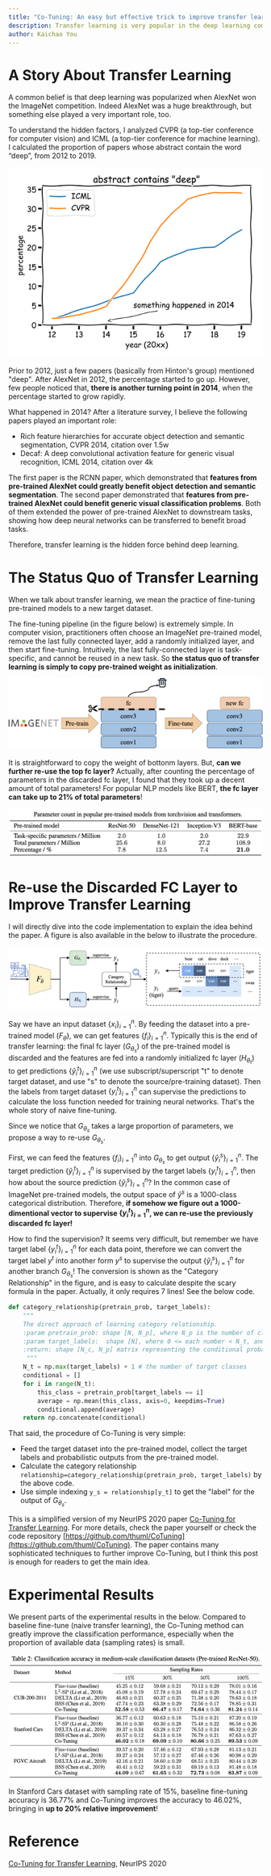 ```yaml
---
title: "Co-Tuning: An easy but effective trick to improve transfer learning"
description: Transfer learning is very popular in the deep learning community but the practice stays rather naive (copy weight as initialization). Co-Tuning is a recently proposed technique to improve transfer learning, which is easy to implement and effective to a wide variety of tasks.
author: Kaichao You
---
```


# A Story About Transfer Learning

A common belief is that deep learning was popularized when AlexNet won the ImageNet competition. Indeed AlexNet was a huge breakthrough, but something else played a very important role, too.

To understand the hidden factors, I analyzed CVPR (a top-tier conference for computer vision) and ICML (a top-tier conference for machine learning). I calculated the proportion of papers whose abstract contain the word “deep”, from 2012 to 2019.

![deep_percent](images/deep_percent.png)

Prior to 2012, just a few papers (basically from Hinton's group) mentioned "deep". After AlexNet in 2012, the percentage started to go up. However, few people noticed that, **there is another turning point in 2014**, when the percentage started to grow rapidly.

What happened in 2014? After a literature survey, I believe the following papers played an important role:

- Rich feature hierarchies for accurate object detection and semantic segmentation, CVPR 2014, citation over 1.5w
- Decaf: A deep convolutional activation feature for generic visual recognition, ICML 2014, citation over 4k

The first paper is the RCNN paper, which demonstrated that **features from pre-trained AlexNet could greatly benefit object detection and semantic segmentation**. The second paper demonstrated that **features from pre-trained AlexNet could benefit generic visual classification problems**. Both of them extended the power of pre-trained AlexNet to downstream tasks, showing how deep neural networks can be transferred to benefit broad tasks.

Therefore, transfer learning is the hidden force behind deep learning.

# The Status Quo of Transfer Learning

When we talk about transfer learning, we mean the practice of fine-tuning pre-trained models to a new target dataset. 

The fine-tuning pipeline (in the figure below) is extremely simple. In computer vision, practitioners often choose an ImageNet pre-trained model, remove the last fully connected layer, add a randomly initialized layer, and then start fine-tuning. Intuitively, the last fully-connected layer is task-specific, and cannot be reused in a new task. So **the status quo of transfer learning is simply to copy pre-trained weight as initialization**.

![image-20210302094122303](images/image-20210302094122303.png)

It is straightforward to copy the weight of bottonm layers. But, **can we further re-use the top fc layer?** Actually, after counting the percentage of parameters in the discarded fc layer, I found that they took up a decent amount of total parameters! For popular NLP models like BERT, **the fc layer can take up to 21% of total parameters**!

![image-20210302094509559](images/image-20210302094509559.png)

# Re-use the Discarded FC Layer to Improve Transfer Learning

I will directly dive into the code implementation to explain the idea behind the paper. A figure is also available in the below to illustrate the procedure.

![image-20210302100806490](images/image-20210302100806490.png)

Say we have an input dataset ${\{x_i\}}_{i=1}^n$. By feeding the dataset into a pre-trained model ($F_{\bar{\theta}}$), we can get features ${\{f_i\}}_{i=1}^n$. Typically this is the end of transfer learning: the final fc layer ($G_{\theta_s}$) of the pre-trained model is discarded and the features are fed into a randomly initialized fc layer ($H_{\theta_t}$) to get predictions ${\{\hat{y}^t_i\}}_{i=1}^n$ (we use subscript/superscript "t" to denote target dataset, and use "s" to denote the source/pre-training dataset). Then the labels from target dataset ${\{{y}^t_i\}}_{i=1}^n$ can supervise the predictions to calculate the loss function needed for training neural networks. That's the whole story of naive fine-tuning.

Since we notice that $G_{\theta_s}$ takes a large proportion of parameters, we propose a way to re-use $G_{\theta_s}$. 

First, we can feed the features ${\{f_i\}}_{i=1}^n$ into $G_{\theta_s}$ to get output ${\{\hat{y}^s_i\}}_{i=1}^n$. The target prediction ${\{\hat{y}^t_i\}}_{i=1}^n$ is supervised by the target labels ${\{{y}^t_i\}}_{i=1}^n$, then how about the source prediction ${\{\hat{y}^s_i\}}_{i=1}^n$? In the common case of ImageNet pre-trained models, the output space of $\hat{y}^s$ is a 1000-class categorical distribution. Therefore, **if somehow we figure out a 1000-dimentional vector to supervise ${\{{y}^t_i\}}_{i=1}^n$, we can re-use the previously discarded fc layer!**

How to find the supervision? It seems very difficult, but remember we have target label ${\{{y}^t_i\}}_{i=1}^n$ for each data point, therefore we can convert the target label $y^t$ into another form $y^s$ to supervise the output ${\{\hat{y}^s_i\}}_{i=1}^n$ for another branch $G_{\theta_s}$! The conversion is shown as the "Category Relationship" in the figure, and is easy to calculate despite the scary formula in the paper. Actually, it only requires 7 lines! See the below code.

```python
def category_relationship(pretrain_prob, target_labels):
    """
    The direct approach of learning category relationship.
    :param pretrain_prob: shape [N, N_p], where N_p is the number of classes in pre-trained dataset
    :param target_labels:  shape [N], where 0 <= each number < N_t, and N_t is the number of target dataset
    :return: shape [N_c, N_p] matrix representing the conditional probability p(pre-trained class | target_class)
     """
    N_t = np.max(target_labels) + 1 # the number of target classes
    conditional = []
    for i in range(N_t):
        this_class = pretrain_prob[target_labels == i]
        average = np.mean(this_class, axis=0, keepdims=True)
        conditional.append(average)
    return np.concatenate(conditional)
```

That said, the procedure of Co-Tuning is very simple:

- Feed the target dataset into the pre-trained model, collect the target labels and probabilistic outputs from the pre-trained model.
- Calculate the category relationship ``relationship=category_relationship(pretrain_prob, target_labels)`` by the above code.
- Use simple indexing ``y_s = relationship[y_t]`` to get the "label" for the output of $G_{\theta_s}$.

This is a simplified version of my NeurIPS 2020 paper [Co-Tuning for Transfer Learning](https://proceedings.neurips.cc//paper/2020/file/c8067ad1937f728f51288b3eb986afaa-Paper.pdf). For more details, check the paper yourself or check the code repository [https://github.com/thuml/CoTuning](https://github.com/thuml/CoTuning). The paper contains many sophisticated techniques to further improve Co-Tuning, but I think this post is enough for readers to get the main idea.

# Experimental Results

We present parts of the experimental results in the below. Compared to baseline fine-tune (naive transfer learning), the Co-Tuning method can greatly improve the classification performance, especially when the proportion of available data (sampling rates) is small.

![image-20210302105820881](images/image-20210302105820881.png)

In Stanford Cars dataset with sampling rate of 15%, baseline fine-tuning accuracy is 36.77% and Co-Tuning improves the accuracy to 46.02%, bringing in **up to 20% relative improvement**!

# Reference

[Co-Tuning for Transfer Learning](https://proceedings.neurips.cc//paper/2020/file/c8067ad1937f728f51288b3eb986afaa-Paper.pdf), NeurIPS 2020

